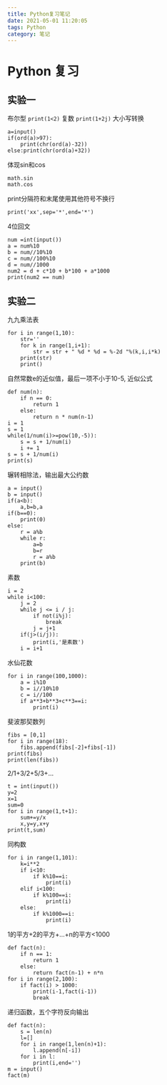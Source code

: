 ```yaml
---
title: Python复习笔记
date: 2021-05-01 11:20:05
tags: Python
category: 笔记
---
```




# Python 复习
## 实验一
布尔型
`print(1<2)`
复数
`print(1+2j)`
大小写转换
```
a=input()
if(ord(a)>97):
	print(chr(ord(a)-32))
else:print(chr(ord(a)+32))
```
体现sin和cos
```
math.sin
math.cos
```
print分隔符和末尾使用其他符号不换行
```
print('xx',sep='*',end='*')
```
4位回文
```
num =int(input())
a = num%10
b = num//10%10
c = num//100%10
d = num//1000
num2 = d + c*10 + b*100 + a*1000
print(num2 == num)
```

## 实验二
九九乘法表
```
for i in range(1,10):
	str=''
	for k in range(1,i+1):
		str = str + " %d * %d = %-2d "%(k,i,i*k)
	print(str)
	print()
```
自然常数e的近似值，最后一项不小于10-5, 近似公式
```
def num(n):
	if n == 0:
		return 1
	else:
		return n * num(n-1)
i = 1
s = 1
while(1/num(i)>=pow(10,-5)):
	s = s + 1/num(i)
	i += 1
s = s + 1/num(i)
print(s)
```
辗转相除法，输出最大公约数
```
a = input()
b = input()
if(a<b):
	a,b=b,a
if(b==0):
	print(0)
else:
	r = a%b
	while r:
		a=b
		b=r
		r = a%b
	print(b)
```
素数
```
i = 2
while i<100:
	j = 2
	while j <= i / j:
		if not(i%j):
			break
		j = j+1
	if(j>(i/j)):
		print(i,'是素数')
	i = i+1
```
水仙花数
```
for i in range(100,1000):
	a = i%10
	b = i//10%10
	c = i//100
	if a**3+b**3+c**3==i:
		print(i)
```
斐波那契数列
```
fibs = [0,1]
for i in range(18):
	fibs.append(fibs[-2]+fibs[-1])
print(fibs)
print(len(fibs))
```
2/1+3/2+5/3+...
```
t = int(input())
y=2
x=1
sum=0
for i in range(1,t+1):
	sum+=y/x
	x,y=y,x+y
print(t,sum)
```


同构数
```
for i in range(1,101):
	k=i**2
	if i<10:
		if k%10==i:
			print(i)
	elif i<100:
		if k%100==i:
			print(i)
	else:
		if k%1000==i:
			print(i)
```
1的平方+2的平方+...+n的平方<1000
```
def fact(n):
    if n == 1:
        return 1
    else:
        return fact(n-1) + n*n
for i in range(2,100):
    if fact(i) > 1000:
        print(i-1,fact(i-1))
        break
```
递归函数，五个字符反向输出
```
def fact(n):
    s = len(n)
    l=[]
    for i in range(1,len(n)+1):
        l.append(n[-i])
    for i in l:
        print(i,end='')
m = input()
fact(m)
```
 